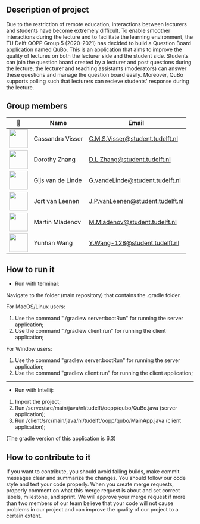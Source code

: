 ## Description of project
Due to the restriction of remote education, interactions between lecturers and students have become extremely difficult. To enable smoother interactions during the lecture and to facilitate the learning environment, the TU Delft OOPP Group 5 (2020-2021) has decided to build a Question Board application named QuBo. This is an application that aims to improve the quality of lectures on both the lecturer side and the student side. Students can join the question board created by a lecturer and post questions during the lecture, the lecturer and teaching assistants (moderators) can answer these questions and manage the question board easily. Moreover, QuBo supports polling such that lecturers can recieve students' response during the lecture.

## Group members

| 📸 | Name | Email |
|---|---|---|
| <img src="https://gitlab.ewi.tudelft.nl/uploads/-/system/user/avatar/3532/avatar.png?width=90" width="50">  | Cassandra Visser | C.M.S.Visser@student.tudelft.nl |
| <img src="https://gitlab.ewi.tudelft.nl/uploads/-/system/user/avatar/3531/avatar.png?width=90" width="50"> | Dorothy Zhang | D.L.Zhang@student.tudelft.nl |
| <img src="https://gitlab.ewi.tudelft.nl/uploads/-/system/user/avatar/3096/avatar.png?width=400" width="50px"/> | Gijs van de Linde | G.vandeLinde@student.tudelft.nl |
| <img src="https://gitlab.ewi.tudelft.nl/uploads/-/system/user/avatar/3534/avatar.png" width="50"/> | Jort van Leenen | J.P.vanLeenen@student.tudelft.nl |
| <img src="https://gitlab.ewi.tudelft.nl/uploads/-/system/user/avatar/3404/avatar.png?width=400" width="50"> | Martin Mladenov | M.Mladenov@student.tudelft.nl |
| <img src="https://gitlab.ewi.tudelft.nl/uploads/-/system/user/avatar/3533/avatar.png?width=400" width="50"/> | Yunhan Wang | Y.Wang-128@student.tudelft.nl |

## How to run it
- Run with terminal:

Navigate to the folder (main repository) that contains the .gradle folder.

For MacOS/Linux users: 
1. Use the command "./gradlew server:bootRun" for running the server application;
2. Use the command "./gradlew client:run" for running the client application;

For Window users:
1. Use the command "gradlew server:bootRun" for running the server application;
2. Use the command "gradlew client:run" for running the client application;

---
- Run with Intellij:
1. Import the project;
2. Run /server/src/main/java/nl/tudelft/oopp/qubo/QuBo.java (server application);
3. Run /client/src/main/java/nl/tudelft/oopp/qubo/MainApp.java (client application);

(The gradle version of this application is 6.3)

## How to contribute to it

If you want to contribute, you should avoid failing builds, make commit messages clear and summarize the changes. You should follow our code style and test your code properly. When you create merge requests, properly comment on what this merge request is about and set correct labels, milestone, and sprint. We will approve your merge request if more than two members of our team believe that your code will not cause problems in our project and can improve the quality of our project to a certain extent.
